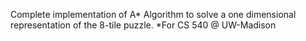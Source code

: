 Complete implementation of A* Algorithm to solve a one dimensional representation of the 8-tile puzzle. 
*For CS 540 @ UW-Madison
